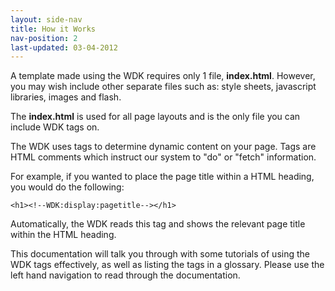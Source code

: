 ```yaml
---
layout: side-nav
title: How it Works
nav-position: 2
last-updated: 03-04-2012
---
```



A template made using the WDK requires only 1 file, **index.html**. However, you may wish include other separate files such as: style sheets, javascript libraries, images and flash.

The **index.html** is used for all page layouts and is the only file you can include WDK tags on.

The WDK uses tags to determine dynamic content on your page. Tags are HTML comments which instruct our system to "do" or "fetch" information.

For example, if you wanted to place the page title within a HTML heading, you would do the following:

~~~
<h1><!--WDK:display:pagetitle--></h1>
~~~

Automatically, the WDK reads this tag and shows the relevant page title within the HTML heading.

This documentation will talk you through with some tutorials of using the WDK tags effectively, as well as listing the tags in a glossary. Please use the left hand navigation to read through the documentation.

